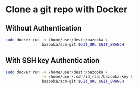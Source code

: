 # Clone a git repo with Docker

## Without Authentication

```bash
sudo docker run -v /home/user/dest:/bazooka \
                bazooka/scm-git $GIT_URL $GIT_BRANCH
```

## With SSH key Authentication

```bash
sudo docker run -v /home/user/dest:/bazooka \
                -v /home/user/.ssh/id_rsa:/bazooka-key \
                bazooka/scm-git $GIT_URL $GIT_BRANCH
```
